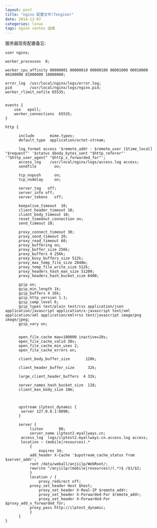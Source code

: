 ```yaml
---
layout: post
title: "nginx 配置文件(Tengine)"
date: 2014-12-07
categories: linux
tags: nginx centos 运维
---
```


服务器现有配置备忘:

    user nginx;

    worker_processes  8;

    worker_cpu_affinity 00000001 00000010 00000100 00001000 00010000 00100000 01000000 10000000;

    error_log  /usr/local/nginx/logs/error.log;
    pid        /usr/local/nginx/logs/nginx.pid;
    worker_rlimit_nofile 65535;


    events {
        use   epoll;
        worker_connections  65535;
    }

    http {

          include       mime.types;
          default_type  application/octet-stream;

          log_format access '$remote_addr - $remote_user [$time_local] "$request"' '$status $body_bytes_sent "$http_referer"' '"$http_user_agent" "$http_x_forwarded_for"';
          access_log    /usr/local/nginx/logs/access.log access;
          sendfile        on;

          tcp_nopush      on;
          tcp_nodelay     on;

          server_tag   off;
          server_info off;
          server_tokens   off;

          keepalive_timeout  10;
          client_header_timeout 10;
          client_body_timeout 10;
          reset_timedout_connection on;
          send_timeout 10;

          proxy_connect_timeout 30;
          proxy_send_timeout 20;
          proxy_read_timeout 60;
          proxy_buffering on;
          proxy_buffer_size 256k;
          proxy_buffers 4 256k;
          proxy_busy_buffers_size 512k;
          proxy_max_temp_file_size 2048m;
          proxy_temp_file_write_size 512k;
          proxy_headers_hash_max_size 51200;
          proxy_headers_hash_bucket_size 6400;

          gzip on;
          gzip_min_length 1k;
          gzip_buffers 4 16k;
          gzip_http_version 1.1;
          gzip_comp_level 6;
          gzip_types text/plain text/css application/json application/javascript application/x-javascript text/xml application/xml application/xml+rss text/javascript image/png image/jpeg;
          gzip_vary on;


          open_file_cache max=100000 inactive=20s;
          open_file_cache_valid 30s;
          open_file_cache_min_uses 2;
          open_file_cache_errors on;

          client_body_buffer_size       128k;

          client_header_buffer_size      32k;

          large_client_header_buffers  4 32k;

          server_names_hash_bucket_size  128;
          client_max_body_size 10m;



          upstream ilptest_dynamic {
           server 127.0.0.1:8090;
          }

          server {
               listen       80;
               server_name ilptest2.myallways.cn;
           access_log  logs/ilptest2.myallways.cn.access.log access;
           location ~ (mobile|resources).*
               {
                   expires 3d;
               add_header X-Cache '$upstream_cache_status from $server_addr';
               root /data/weball/anjiilp/WebRoot/;
               rewrite ^/anjiilp/(mobile|resources)/(.*)$ /$1/$2;
               }
               location / {
                   proxy_redirect off;
               proxy_set_header Host $host;
                   proxy_set_header X-Real-IP $remote_addr;
                   proxy_set_header X-Forwarded-For $remote_addr;
                   proxy_set_header X-Forwarded-For $proxy_add_x_forwarded_for;
               proxy_pass http://ilptest_dynamic;
               }
          }
    }
